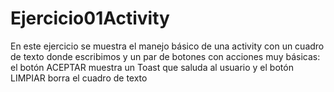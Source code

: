 # Ejercicio01Activity

En este ejercicio se muestra el manejo básico de una activity con un cuadro de texto donde escribimos y un par de botones con acciones muy básicas: el botón ACEPTAR muestra un Toast que saluda al usuario y el botón LIMPIAR borra el cuadro de texto
